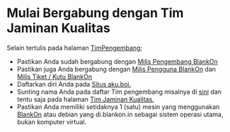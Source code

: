 # Mulai Bergabung dengan Tim Jaminan Kualitas
Selain tertulis pada halaman [TimPengembang](https://github.com/BlankOn/Uluwatu.git);

   - Pastikan Anda sudah bergabung dengan [Milis Pengembang BlankOn](https://groups.google.com/forum/#!forum/blankon-dev)
   - Pastikan juga Anda bergabung dengan [Milis Pengguna BlankOn](https://groups.google.com/forum/#!forum/blankon) dan [Milis Tiket / Kutu BlankOn](https://groups.google.com/forum/#!forum/blankon-tiket)
   - Daftarkan diri Anda pada [Situs aku.boi.](https://aku.blankonlinux.or.id/)
   - Sunting nama Anda pada daftar Tim pengembang misalnya di [sini](https://github.com/BlankOn/Uluwatu/blob/master/TEAM.md) dan tentu saja pada halaman [Tim Jaminan Kualitas.](/TimPengembang/JaminanKualitas/JaminanKualitas.md)
   - Pastikan Anda memiliki setidaknya 1 (satu) mesin yang menggunakan [BlankOn](http://dev.blankonlinux.or.id/wiki/BlankOn) atau debian yang di.blankon.in sebagai sistem operasi utama, bukan komputer virtual.

